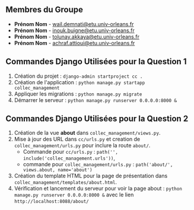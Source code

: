 ## Membres du Groupe

- **Prénom Nom** - wail.demnati@etu.univ-orleans.fr
- **Prénom Nom** - inouk.buigne@etu.univ-orleans.fr
- **Prénom Nom** - tolunay.akkaya@etu.univ-orleans.fr
- **Prénom Nom** - achraf.attioui@etu.univ-orleans.fr

## Commandes Django Utilisées pour la Question 1

1. Création du projet : `django-admin startproject cc .`
2. Création de l'application : `python manage.py startapp collec_management`
3. Appliquer les migrations : `python manage.py migrate`
4. Démarrer le serveur : `python manage.py runserver 0.0.0.0:8000 &`

## Commandes Django Utilisées pour la Question 2

1. Création de la vue **about** dans `collec_management/views.py`.
2. Mise à jour des URL dans `cc/urls.py` et creation de `collec_management/urls.py` pour inclure la route `about/`.
   - Commande pour `cc/urls.py` : `path('', include('collec_management.urls'))`,
   - commande pour `collec_management/urls.py`  : `path('about/', views.about, name='about')`
3. Création du template HTML pour la page de présentation dans `collec_management/templates/about.html`.
4. Vérification et lancement du serveur pour voir la page about : `python manage.py runserver 0.0.0.0:8000 &` avec le lien `http://localhost:8088/about/`

